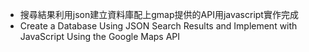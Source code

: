- 搜尋結果利用json建立資料庫配上gmap提供的API用javascript實作完成
- Create a Database Using JSON Search Results and Implement with JavaScript Using the Google Maps API
